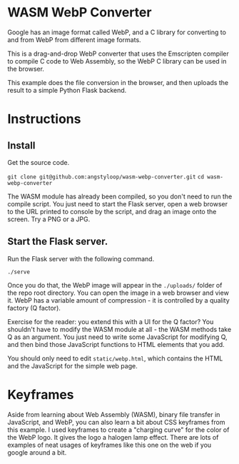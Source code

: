 # WASM WebP Converter

Google has an image format called WebP, and a C library for converting
to and from WebP from different image formats.

This is a drag-and-drop WebP converter that uses the Emscripten compiler
to compile C code to Web Assembly, so the WebP C library can be used
in the browser.

This example does the file conversion in the browser, and then uploads
the result to a simple Python Flask backend.

# Instructions

## Install

Get the source code.

`git clone git@github.com:angstyloop/wasm-webp-converter.git`
`cd wasm-webp-converter`

The WASM module has already been compiled, so you don't need to run the
compile script. You just need to start the Flask server, open a web browser
to the URL printed to console by the script, and drag an image onto the
screen. Try a PNG or a JPG.

## Start the Flask server.

Run the Flask server with the following command.

`./serve`

Once you do that, the WebP image will appear in the `./uploads/` folder
of the repo root directory. You can open the image in a web browser and
view it. WebP has a variable amount of compression - it is controlled by
a quality factory (Q factor).

Exercise for the reader: you extend this with a UI for the Q factor? You 
shouldn't have to modify the WASM module at all - the WASM methods take
Q as an argument. You just need to write some JavaScript for modifying
Q, and then bind those JavaScript functions to HTML elements that you add.

You should only need to edit `static/webp.html`, which contains the HTML and
the JavaScript for the simple web page.

# Keyframes

Aside from learning about Web Assembly (WASM), binary file transfer in
JavaScript, and WebP, you can also learn a bit about CSS keyframes from this
example. I used keyframes to create a "charging curve" for the color of
the WebP logo. It gives the logo a halogen lamp effect. There are lots of
examples of neat usages of keyframes like this one on the web if you google
around a bit.

